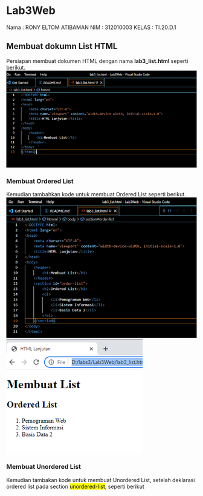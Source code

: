 # Lab3Web
Nama    : RONY ELTOM ATIBAMAN
NIM     : 312010003
KELAS   : TI.20.D.1
<br>

## Membuat dokumn List HTML
Persiapan membuat dokumen HTML dengan nama <b>lab3_list.html</b> seperti berikut.
![Gambar1](screenshot/1..png)
### Membuat Ordered List
Kemudian tambahkan kode untuk membuat Ordered List seperti berikut.
![Gambar2](screenshot/2.png)
![Gambar3](screenshot/3.png)
### Membuat Unordered List
Kemudian tambakan kode untuk membuat Unordered List, setelah deklarasi ordered list pada
section <mark><yelow>unordered-list</yelow></mark>, seperti berikut

